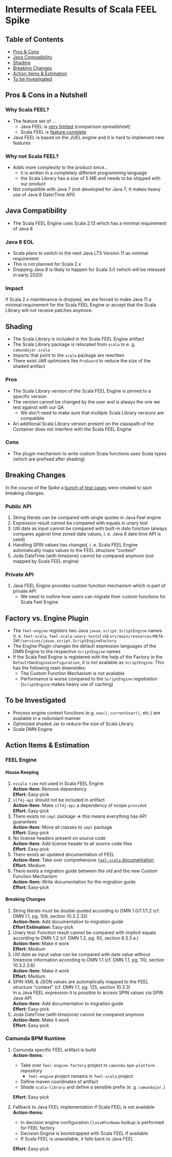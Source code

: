 # Intermediate Results of Scala FEEL Spike

## Table of Contents

* [Pros & Cons](#pros--cons-in-a-nutshell)
* [Java Compatibility](#java-compatibility)
* [Shading](#shading)
* [Breaking Changes](#breaking-changes)
* [Action Items & Estimation](#action-items--estimation)
* [To be Investigated](#to-be-investigated)

## Pros & Cons in a Nutshell

### Why Scala FEEL?

* The feature set of ...
  * Java FEEL is [very limited][very-limited] (comparison spreadsheet)
  * Scala FEEL is [feature complete][feature-complete]
* Java FEEL is based on the JUEL engine and it is hard to implement new features

### Why not Scala FEEL?

* Adds more complexity to the product since... 
  * it is written in a completely different programming language
  * the Scala Library has a size of 5 MB and needs to be shipped with our product
* Not compatible with Java 7 (not developed for Java 7; It makes heavy use of Java 8 
Date/Time API)

## Java Compatibility

* The Scala FEEL Engine uses Scala 2.13 which has a minimal requirement of Java 8

### Java 8 EOL

* Scala plans to switch to the next Java LTS Version 11 as minimal requirement
* This is not planned for Scala 2.x
* Dropping Java 8 is likely to happen for Scala 3.0 (which will be released in early 2020)

### Impact

If Scala 2.x maintenance is dropped, we are forced to make Java 11 a minimal requirement for the 
Scala FEEL Engine or accept that the Scala Library will not receive patches anymore.

## Shading

* The Scala Library is included in the Scala FEEL Engine artifact
* The Scala Library package is relocated from `scala` to e. g. `camundajar.scala`
* Imports that point to the `scala` package are rewritten
* There exist JAR optimizers like `ProGuard` to reduce the size of the shaded artifact

### Pros

* The Scala Library version of the Scala FEEL Engine is pinned to a specific version
 * The version cannot be changed by the user and is always the one we test against with our QA
    * We don't need to make sure that multiple Scala Library versions are compatible
 * An additional Scala Library version present on the classpath of the Container does not interfere 
 with the Scala FEEL Engine

### Cons

* The plugin mechanism to write custom Scala functions uses Scala types (which are prefixed after 
shading)

## Breaking Changes

In the course of the Spike a [bunch of test cases][test-cases] were created to spot breaking 
changes.

### Public API
1. String literals can be compared with single quotes in Java Feel engine
2. Expression result cannot be compared with equals in unary test
3. Util date as input cannot be compared with built-in date function (always compares against 
time zoned date values, i. e. Java 8 date time API is used)
4. Handling SPIN values has changed, i. e. Scala FEEL Engine automatically maps values to the FEEL 
structure "context"
5. Joda DateTime (with timezone) cannot be compared anymore (not mapped by Scala FEEL engine)

### Private API

1. Java FEEL Engine provides custom function mechanism which is part of private API
   * We need to outline how users can migrate their custom functions for Scala Feel Engine

## Factory vs. Engine Plugin
* The `feel-engine` registers two Java `javax.script.ScriptEngine` names (i. e. `feel-scala`, `feel-scala-unary-tests`) via `src/main/resources/META-INF/services/javax.script.ScriptEngineFactory`
* The Engine Plugin changes the default expression languages of the DMN Engine to the respective `ScriptEngine` names
* If the Scala Feel Engine is registered with the help of the Factory in the `DefaultDmnEngineConfiguration`, it is not available as `ScriptEngine`. This has the following main downsides:
  * The Custom Function Mechanism is not available
  * Performance is worse compared to the `ScriptEngine` registration (`ScriptEngine` makes heavy use of caching)

## To be Investigated
* Process engine context functions (e.g. `now()`, `currentUser()`, etc.) are available in a redundant manner
* Optimized shaded Jar to reduce the size of Scala Library
* Scala DMN Engine

## Action Items & Estimation

### FEEL Engine

#### House Keeping

1.  `nscala-time` not used in Scala FEEL Engine \
    **Action-Item:** Remove dependency \
    **Effort:** Easy-pick
2.  `slf4j-api` should not be included in artifact \
    **Action-Item:** Make `slf4j-api` a dependency of scope `provided` \
    **Effort:** Easy-pick 
3.  There exists no `impl` package => this means everything has API guarantees \
    **Action-Item:** Move all classes to `impl` package \
    **Effort:** Easy-pick
4.  No license headers present on source code \
    **Action-Item:** Add license header to all source code files \
    **Effort:** Easy-pick
6.  There exists an updated documentation of FEEL \
    **Action-Item:** Take over comprehensive [`feel-scala` documentation][feel-scala-docs] \
    **Effort:** Medium
7.  There exists a migration guide between the old and the new Custom Function Mechanism \
    **Action-Item:** Write documentation for the migration guide \
    **Effort:** Easy-pick

#### Breaking Changes

1.  String literals must be double quoted according to DMN 1.0/1.1/1.2 (cf. DMN 1.1, pg. 109, 
    section 10.3.2.32) \
    **Action-Item:** Add documentation to migration guide \
    **Effort Estimation:** Easy-pick
2.  Unary test: Function result cannot be compared with implicit equals according to DMN 1.2 (cf. DMN 1.2, pg. 92, section 8.3.3 a.) \
    **Action-Item:** Make it work \
    **Effort:** Medium
3.  Util date as input value can be compared with date value without timezone information according to DMN 1.1 (cf. DMN 1.1, pg. 110, section 10.3.2.3.6) \
    **Action-Item:** Make it work \
    **Effort:** Medium
4. SPIN XML & JSON values are automatically mapped to the FEEL structure "context" (cf. DMN 1.1, pg. 125, section 10.3.3) \
   In a Java FEEL expression it is possible to access SPIN values via SPIN Java API \
   **Action-Item:** Add documentation to migration guide \
   **Effort:** Easy-pick
5. Joda DateTime (with timezone) cannot be compared anymore \
   **Action-Item:** Make it work \
   **Effort:** Easy-pick

### Camunda BPM Runtime

1.  Camunda specific FEEL artifact is build \
    **Action-Items:**
    * Take over `feel-engine-factory` project in `camunda-bpm-platform` repository
      * `feel-engine` project remains in `feel-scala` project
    * Define maven coordinates of artifact
    * Shade `scala-library` and define a sensible prefix (e. g. `camundajar.`)
    
    **Effort:** Easy-pick
2.  Fallback to Java FEEL implementation if Scala FEEL is not available \
    **Action-Items:**
    * In decision engine configuration `Class#forName` lookup is performed for FEEL factory
    * Decision Engine is bootstrapped with Scala FEEL if available
    * If Scala FEEL is unavailable, it falls back to Java FEEL
    
    **Effort:** Easy-pick


[feature-complete]: https://github.com/camunda/feel-scala#status
[very-limited]: https://docs.google.com/spreadsheets/d/1eLQjvLTr8nnnQV7h_rMk8fZbyW_oyipj1TO1wTiM_SA/edit
[feel-scala-docs]: https://camunda.github.io/feel-scala/
[test-cases]: https://github.com/camunda/camunda-bpm-platform/tree/feel-scala-integration
